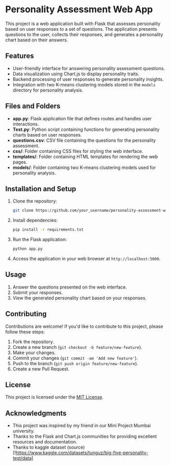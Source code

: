 # Personality Assessment Web App

This project is a web application built with Flask that assesses personality based on user responses to a set of questions. The application presents questions to the user, collects their responses, and generates a personality chart based on their answers.

## Features

- User-friendly interface for answering personality assessment questions.
- Data visualization using Chart.js to display personality traits.
- Backend processing of user responses to generate personality insights.
- Integration with two K-means clustering models stored in the `models` directory for personality analysis.

## Files and Folders

- **app.py**: Flask application file that defines routes and handles user interactions.
- **Test.py**: Python script containing functions for generating personality charts based on user responses.
- **questions.csv**: CSV file containing the questions for the personality assessment.
- **css/**: Folder containing CSS files for styling the web interface.
- **templates/**: Folder containing HTML templates for rendering the web pages.
- **models/**: Folder containing two K-means clustering models used for personality analysis.

## Installation and Setup

1. Clone the repository:

    ```bash
    git clone https://github.com/your_username/personality-assessment-web-app.git
    ```

2. Install dependencies:

    ```bash
    pip install -r requirements.txt
    ```

3. Run the Flask application:

    ```bash
    python app.py
    ```

4. Access the application in your web browser at `http://localhost:5000`.

## Usage

1. Answer the questions presented on the web interface.
2. Submit your responses.
3. View the generated personality chart based on your responses.

## Contributing

Contributions are welcome! If you'd like to contribute to this project, please follow these steps:

1. Fork the repository.
2. Create a new branch (`git checkout -b feature/new-feature`).
3. Make your changes.
4. Commit your changes (`git commit -am 'Add new feature'`).
5. Push to the branch (`git push origin feature/new-feature`).
6. Create a new Pull Request.

## License

This project is licensed under the [MIT License](LICENSE).

## Acknowledgments

- This project was inspired by my friend in our Mini Project Mumbai university.
- Thanks to the Flask and Chart.js communities for providing excellent resources and documentation.
- Thanks to kaggle dataset (source)[!https://www.kaggle.com/datasets/tunguz/big-five-personality-test/data] 